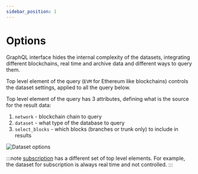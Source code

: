 ```yaml
---
sidebar_position: 1
---
```


# Options

GraphQL interface hides the internal complexity of the datasets, 
integrating different blockchains, real time and archive data and different ways
to query them. 

Top level element of the query (```EVM``` for Ethereum like blockchains) controls
the dataset settings, applied to all the query below.

Top level element of the query has 3 attributes, defining what is the source for the result data:

1. ```network``` - blockchain chain to query
2. ```dataset``` - what type of the database to query
3. ```select_blocks``` - which blocks (branches or trunk only) to include in results


![Dataset options](/img/ide/dataset_options.png)

:::note
[subscription](/docs/graphql/subscription/subsciption) has a different set of top level elements. 
For example, the dataset for subscription is always real time and not controlled.
:::